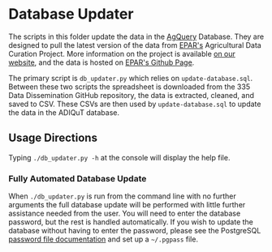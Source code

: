 # Database Updater

The scripts in this folder update the data in the [AgQuery][agq] Database. They
are designed to pull the latest version of the data from [EPAR's][epar] 
Agricultural Data Curation Project. More information on the project is available
[on our website][curation], and the data is hosted on [EPAR's Github
Page][datadis]. 

The primary script is `db_updater.py` which relies on `update-database.sql`. 
Between these two scripts the spreadsheet is downloaded from the 335 Data 
Dissemination GitHub repository, the data is extracted, cleaned, and saved to
CSV. These CSVs are then used by `update-database.sql` to update the data in the
ADIQuT database.

## Usage Directions

Typing `./db_updater.py -h` at the console will display the help file.

### Fully Automated Database Update

When `./db_updater.py` is run from the command line with no further arguments
the full database update will be performed with little further assistance
needed from the user. You will need to enter the database password, but the
rest is handled automatically. If you wish to update the database without
having to enter the password, please see the PostgreSQL [password file
documentation][pgpass] and set up a `~/.pgpass` file.

[agq]:      https://www.agquery.org
[epar]:     https://evans.uw.edu/policy-impact/epar
[curation]: https://evans.uw.edu/policy-impact/epar/agricultural-development-data-curation
[datadis]:  https://github.com/EvansSchoolPolicyAnalysisAndResearch/335_Data-Dissemination
[pgpass]:   https://www.postgresql.org/docs/10/libpq-pgpass.html
